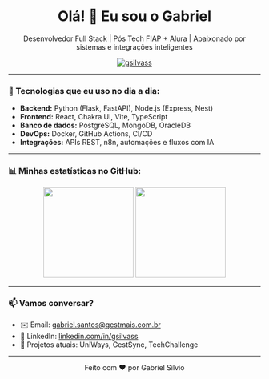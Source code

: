 <h1 align="center">Olá! 👋 Eu sou o Gabriel</h1>

<p align="center">
  Desenvolvedor Full Stack | Pós Tech FIAP + Alura | Apaixonado por sistemas e integrações inteligentes
</p>

<p align="center">
  <a href="https://github.com/gsilvass">
    <img src="https://komarev.com/ghpvc/?username=gsilvass&label=Profile%20views&color=0e75b6&style=flat" alt="gsilvass" />
  </a>
</p>

---

### 🚀 Tecnologias que eu uso no dia a dia:

- **Backend:** Python (Flask, FastAPI), Node.js (Express, Nest)
- **Frontend:** React, Chakra UI, Vite, TypeScript
- **Banco de dados:** PostgreSQL, MongoDB, OracleDB
- **DevOps:** Docker, GitHub Actions, CI/CD
- **Integrações:** APIs REST, n8n, automações e fluxos com IA

---

### 📊 Minhas estatísticas no GitHub:

<p align="center">
  <img height="180em" src="https://github-readme-stats.vercel.app/api?username=gsilvass&show_icons=true&theme=radical&include_all_commits=true&count_private=true" />
  <img height="180em" src="https://github-readme-stats.vercel.app/api/top-langs/?username=gsilvass&layout=compact&langs_count=8&theme=radical"/>
</p>

---

### 📫 Vamos conversar?

- ✉️ Email: gabriel.santos@gestmais.com.br
- 💼 LinkedIn: [linkedin.com/in/gsilvass](https://linkedin.com/in/gsilvass)
- 🧠 Projetos atuais: UniWays, GestSync, TechChallenge

---

<p align="center">Feito com ❤️ por Gabriel Silvio</p>
